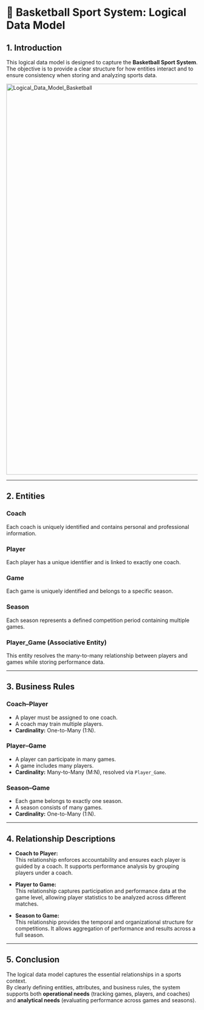 # 🏀 Basketball Sport System: Logical Data Model

## 1. Introduction
This logical data model is designed to capture the **Basketball Sport System**.  
The objective is to provide a clear structure for how entities interact and to ensure consistency when storing and analyzing sports data.

<img width="1561" height="1030" alt="Logical_Data_Model_Basketball" src="https://github.com/user-attachments/assets/ede7c413-2104-41b8-ad91-2129337b2afe" />

---

## 2. Entities

### Coach
Each coach is uniquely identified and contains personal and professional information.  

### Player
Each player has a unique identifier and is linked to exactly one coach.  

### Game
Each game is uniquely identified and belongs to a specific season.  

### Season
Each season represents a defined competition period containing multiple games.  

### Player_Game (Associative Entity)
This entity resolves the many-to-many relationship between players and games while storing performance data.  

---

## 3. Business Rules

### Coach–Player
- A player must be assigned to one coach.  
- A coach may train multiple players.  
- **Cardinality:** One-to-Many (1:N).

### Player–Game
- A player can participate in many games.  
- A game includes many players.  
- **Cardinality:** Many-to-Many (M:N), resolved via `Player_Game`.

### Season–Game
- Each game belongs to exactly one season.  
- A season consists of many games.  
- **Cardinality:** One-to-Many (1:N).

---

## 4. Relationship Descriptions

- **Coach to Player:**  
  This relationship enforces accountability and ensures each player is guided by a coach. It supports performance analysis by grouping players under a coach.

- **Player to Game:**  
  This relationship captures participation and performance data at the game level, allowing player statistics to be analyzed across different matches.

- **Season to Game:**  
  This relationship provides the temporal and organizational structure for competitions. It allows aggregation of performance and results across a full season.

---

## 5. Conclusion
The logical data model captures the essential relationships in a sports context.  
By clearly defining entities, attributes, and business rules, the system supports both **operational needs** (tracking games, players, and coaches) and **analytical needs** (evaluating performance across games and seasons).
